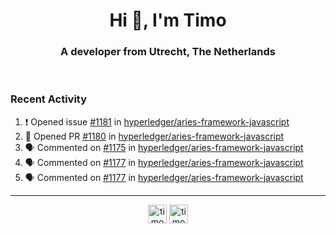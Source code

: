 <h1 align="center">Hi 👋, I'm Timo</h1>
<h3 align="center">A developer from Utrecht, The Netherlands</h3>
<br/>
<!-- https://github.com/rahuldkjain/github-profile-readme-generator --!>

<!--  <p align="left"><img src="https://github-readme-stats.vercel.app/api?username=timoglastra&show_icons=true&count_private=true&" alt="timoglastra" /></p> --!>

<!--
Github language stats
<p align="left"><img src="https://github-readme-stats.vercel.app/api/top-langs/?username=timoglastra&layout=compact" alt="timoglastra" /><p>
-->

<!-- Codestats language stats -->
<!-- <p align="left"><img src="https://codestats-readme.vercel.app/api/top-langs/?username=timoglastra&layout=compact&language_count=12" alt="timoglastra" /><p>    --!>
  
<h3>Recent Activity</h3>

<!--START_SECTION:activity-->
1. ❗️ Opened issue [#1181](https://github.com/hyperledger/aries-framework-javascript/issues/1181) in [hyperledger/aries-framework-javascript](https://github.com/hyperledger/aries-framework-javascript)
2. 💪 Opened PR [#1180](https://github.com/hyperledger/aries-framework-javascript/pull/1180) in [hyperledger/aries-framework-javascript](https://github.com/hyperledger/aries-framework-javascript)
3. 🗣 Commented on [#1175](https://github.com/hyperledger/aries-framework-javascript/issues/1175) in [hyperledger/aries-framework-javascript](https://github.com/hyperledger/aries-framework-javascript)
4. 🗣 Commented on [#1177](https://github.com/hyperledger/aries-framework-javascript/issues/1177) in [hyperledger/aries-framework-javascript](https://github.com/hyperledger/aries-framework-javascript)
5. 🗣 Commented on [#1177](https://github.com/hyperledger/aries-framework-javascript/issues/1177) in [hyperledger/aries-framework-javascript](https://github.com/hyperledger/aries-framework-javascript)
<!--END_SECTION:activity-->

---

<p align="center">
<a href="https://twitter.com/timoglastra" target="blank"><img align="center" src="https://cdn.jsdelivr.net/npm/simple-icons@3.0.1/icons/twitter.svg" alt="timoglastra" height="30" width="30" /></a>
<a href="https://linkedin.com/in/timoglastra" target="blank"><img align="center" src="https://cdn.jsdelivr.net/npm/simple-icons@3.0.1/icons/linkedin.svg" alt="timoglastra" height="30" width="30" /></a>
</p>



